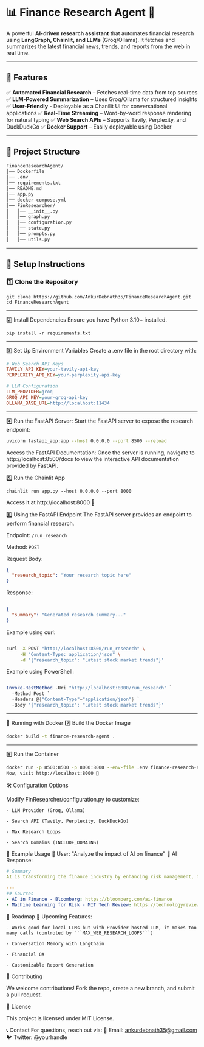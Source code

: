 # 📊 Finance Research Agent 🚀

A powerful **AI-driven research assistant** that automates financial research using **LangGraph, Chainlit, and LLMs** (Groq/Ollama). It fetches and summarizes the latest financial news, trends, and reports from the web in real time.

---

## 🌟 Features

✅ **Automated Financial Research** – Fetches real-time data from top sources  
✅ **LLM-Powered Summarization** – Uses Groq/Ollama for structured insights  
✅ **User-Friendly** - Deployable as a Chanilit UI for conversational applications
✅ **Real-Time Streaming** – Word-by-word response rendering for natural typing
✅ **Web Search APIs** – Supports Tavily, Perplexity, and DuckDuckGo
✅ **Docker Support** – Easily deployable using Docker  

---

## 📁 Project Structure
```bash
FinanceResearchAgent/
│── Dockerfile
│── .env
│── requirements.txt
│── README.md
│── app.py
│── docker-compose.yml
│── FinResearcher/
│   │── __init__.py
│   │── graph.py
│   │── configuration.py
│   │── state.py
│   │── prompts.py
│   │── utils.py
```


---

## 🔧 Setup Instructions

### **1️⃣ Clone the Repository**
```shell
git clone https://github.com/AnkurDebnath35/FinanceResearchAgent.git
cd FinanceResearchAgent
```

---

2️⃣ Install Dependencies
Ensure you have Python 3.10+ installed.

```shell
pip install -r requirements.txt
```
---

3️⃣ Set Up Environment Variables
Create a .env file in the root directory with:

```ini
# Web Search API Keys
TAVILY_API_KEY=your-tavily-api-key
PERPLEXITY_API_KEY=your-perplexity-api-key

# LLM Configuration
LLM_PROVIDER=groq
GROQ_API_KEY=your-groq-api-key
OLLAMA_BASE_URL=http://localhost:11434
```
---
4️⃣ Run the FastAPI Server: Start the FastAPI server to expose the research endpoint:
```bash
uvicorn fastapi_app:app --host 0.0.0.0 --port 8500 --reload

```
Access the FastAPI Documentation: Once the server is running, navigate to http://localhost:8500/docs to view the interactive API documentation provided by FastAPI.

5️⃣ Run the Chainlit App
```shell
chainlit run app.py --host 0.0.0.0 --port 8000
```
Access it at http://localhost:8000 🚀

6️⃣ Using the FastAPI Endpoint
The FastAPI server provides an endpoint to perform financial research.

Endpoint: ```/run_research```

Method: ```POST```

Request Body:

```json
{
  "research_topic": "Your research topic here"
}
```
Response:

```json

{
  "summary": "Generated research summary..."
}
```

Example using curl:

```bash

curl -X POST "http://localhost:8500/run_research" \
     -H "Content-Type: application/json" \
     -d '{"research_topic": "Latest stock market trends"}'
```

Example using PowerShell:

```powershell

Invoke-RestMethod -Uri "http://localhost:8000/run_research" `
  -Method Post `
  -Headers @{"Content-Type"="application/json"} `
  -Body '{"research_topic": "Latest stock market trends"}'
```
---
🐳 Running with Docker
7️⃣ Build the Docker Image
```bash
docker build -t finance-research-agent .
```
---

8️⃣ Run the Container

```bash
docker run -p 8500:8500 -p 8000:8000 --env-file .env finance-research-agent
Now, visit http://localhost:8000 🎯
```

🛠️ Configuration Options

Modify FinResearcher/configuration.py to customize:

    - LLM Provider (Groq, Ollama)
    
    - Search API (Tavily, Perplexity, DuckDuckGo)
    
    - Max Research Loops

    - Search Domains (INCLUDE_DOMAINS)

📌 Example Usage
💬 User: "Analyze the impact of AI on finance"
🤖 AI Response:

```yaml
# Summary
AI is transforming the finance industry by enhancing risk management, fraud detection, and algorithmic trading. Banks and hedge funds increasingly rely on machine learning for predictive analytics...

---
## Sources
- AI in Finance - Bloomberg: https://bloomberg.com/ai-finance
- Machine Learning for Risk - MIT Tech Review: https://technologyreview.com/ml-risk
```

🎯 Roadmap
🚀 Upcoming Features:

      

    - Works good for local LLMs but with Provider hosted LLM, it makes too many calls (controled by ```MAX_WEB_RESEARCH_LOOPS```)
    
    - Conversation Memory with LangChain
    
    - Financial QA
    
    - Customizable Report Generation


🤝 Contributing

We welcome contributions! Fork the repo, create a new branch, and submit a pull request.

📝 License

This project is licensed under MIT License.

📞 Contact
For questions, reach out via: 
📧 Email: ankurdebnath35@gmail.com
🐦 Twitter: @yourhandle
